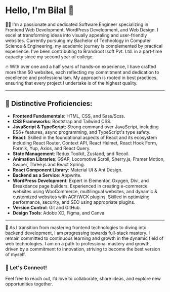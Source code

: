 # Hello, I'm Bilal 👋

👨‍💻 I'm a passionate and dedicated Software Engineer specializing in Frontend Web Development, WordPress Development, and Web Design. I excel at transforming ideas into visually appealing and user-friendly websites. Currently pursuing my Bachelor of Technology in Computer Science & Engineering, my academic journey is complemented by practical experience. I've been contributing to Brandroot Isoft Pvt. Ltd. in a part-time capacity since my second year of college.

🔥 With over one and a half years of hands-on experience, I have crafted more than 50 websites, each reflecting my commitment and dedication to excellence and professionalism. My approach is rooted in best practices, ensuring that every project I undertake is of the highest quality.

---

## 🌟 Distinctive Proficiencies:
- **Frontend Fundamentals**: HTML, CSS, and Sass/Scss.
- **CSS Frameworks**: Bootstrap and Tailwind CSS.
- **JavaScript & TypeScript**: Strong command over JavaScript, including ES6+ features, async programming, and TypeScript's type safety.
- **React**: Skilled in the foundational aspects of React and its ecosystem including React Router, Context API, React Helmet, React Hook Form, Formik, Yup, Axios, and React Query.
- **State Management**: Redux Toolkit, Zustand, and Recoil.
- **Animation Libraries**: GSAP, Locomotive Scroll, Sherry.js, Framer Motion, Swiper, Three.js and React Spring.
- **React Component Library**: Material UI & Ant Design.
- **Backend as a Service**: Appwrite.
- **WordPress Development**: Expert in Elementor, Oxygen, Divi, and Breakdance page builders. Experienced in creating e-commerce websites using WooCommerce, multilingual websites, and dynamic & customized websites with ACF/WCK plugins. Skilled in optimizing performance, security, and SEO using appropriate plugins.
- **Version Control**: Git and GitHub.
- **Design Tools**: Adobe XD, Figma, and Canva.

---

🚀 As I transition from mastering frontend technologies to diving into backend development, I am progressing towards full-stack mastery. I remain committed to continuous learning and growth in the dynamic field of web technologies. I am on a path to professional mastery and growth, driven by a commitment to innovation, striving to become the best version of myself.

### 🤝 Let's Connect!
Feel free to reach out, I’d love to collaborate, share ideas, and explore new opportunities together.
